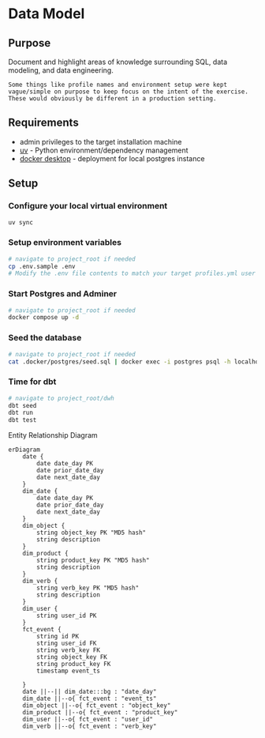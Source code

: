 # Data Model
## Purpose 
Document and highlight areas of knowledge surrounding SQL, data modeling, and data engineering.

`Some things like profile names and environment setup were kept vague/simple on purpose to keep focus on the intent of the exercise.  These would obviously be different in a production setting.
`

## Requirements
- admin privileges to the target installation machine
- [uv](https://docs.astral.sh/uv/) - Python environment/dependency management
- [docker desktop](https://www.docker.com/products/docker-desktop/) - deployment for local postgres instance

## Setup
### Configure your local virtual environment
```sh
uv sync
```

### Setup environment variables
```sh
# navigate to project_root if needed
cp .env.sample .env
# Modify the .env file contents to match your target profiles.yml user credentials for the local Postgres instance.
```

### Start Postgres and Adminer
```sh
# navigate to project_root if needed
docker compose up -d
```

### Seed the database
```sh
# navigate to project_root if needed
cat .docker/postgres/seed.sql | docker exec -i postgres psql -h localhost -U postgres -f-
```

### Time for dbt
```sh
# navigate to project_root/dwh
dbt seed
dbt run
dbt test
```

Entity Relationship Diagram
```mermaid
erDiagram
    date {
        date date_day PK
        date prior_date_day
        date next_date_day
    }
    dim_date {
        date date_day PK
        date prior_date_day
        date next_date_day
    }
    dim_object {
        string object_key PK "MD5 hash"
        string description
    }
    dim_product {
        string product_key PK "MD5 hash"
        string description
    }
    dim_verb {
        string verb_key PK "MD5 hash"
        string description
    }
    dim_user {
        string user_id PK
    }
    fct_event {
        string id PK
        string user_id FK
        string verb_key FK
        string object_key FK
        string product_key FK
        timestamp event_ts

    }
    date ||--|| dim_date:::bg : "date_day"
    dim_date ||--o{ fct_event : "event_ts"
    dim_object ||--o{ fct_event : "object_key"
    dim_product ||--o{ fct_event : "product_key"
    dim_user ||--o{ fct_event : "user_id"
    dim_verb ||--o{ fct_event : "verb_key"
```